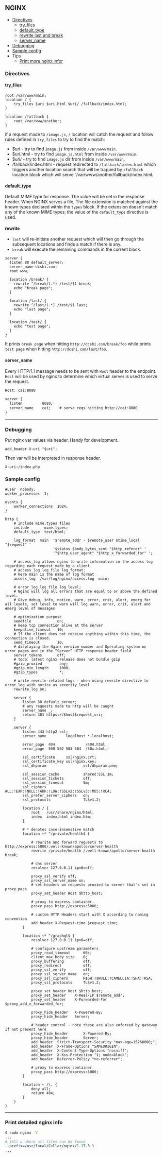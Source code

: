 ## NGINX

- [Directives](#directives)
  - [try_files](#try_files)
  - [default_type](#default_type)
  - [rewrite last and break](#rewrite)
  - [server_name](#server_name)
- [Debugging](#debugging)
- [Sample config](#sample-config)
- Tips
  - [Print more nginx infor](#print-detailed-nginx-info)

### Directives

#### try_files

```nginx
root /var/www/main;
location / {
    try_files $uri $uri.html $uri/ /fallback/index.html;
}

location /fallback {
    root /var/www/another;
}
```

if a request made to `/image.js`, `/` location will catch the request and follow rules defined in `try_files` to try to find the match:

- \$uri - try to find `image.js` from inside `/var/www/main`.
- \$uri.html - try to find `image.js.html` from inside `/var/www/main`.
- \$uri/ - try to find `image.js` dir from inside `/var/www/main`.
- /fallback/index.html - request redirected to `/fallback/index.html` which triggers another location search that will be trapped by `/fallback` location block which will serve `/var/www/another/fallback/index.html.

#### default_type

Default MIME type for response. The value will be set in the response header. When NGINX serves a file, The file extension is matched against the known types declared within the `types` block. If the extension doesn't match any of the known MIME types, the value of the `default_type` directive is used.

#### rewrite

- `last` will re-initiate another request which will then go through the subsequent locations and finds a match if there is any.
- `break` will execute the remaining commands in the current block.

```nginx
server {
  listen 80 default_server;
  server_name dcshi.com;
  root www;

  location /break/ {
    rewrite ^/break/(.*) /test/$1 break;
    echo "break page";
  }

  location /last/ {
    rewrite ^/last/(.*) /test/$1 last;
    echo "last page";
  }

  location /test/ {
    echo "test page";
  }
}
```

It prints `break page` when hitting `http://dcshi.com/break/foo` while prints `test page` when hitting `http://dcshi.com/last/foo`.

#### server_name

Every HTTP/1.1 message needs to be sent with `Host` header to the endpoint. `Host` will be used by nginx to determine which virtual server is used to serve the request.

```txt
Host: cai:8080

server {
  listen         8080;
  server_name    cai;    # serve reqs hitting http://cai:8080
}
```

---

### Debugging

Put nginx var values via header. Handy for development.

`add_header X-uri "$uri";`

Then var will be interpreted in response header.

`X-uri:/index.php`

### Sample config

```nginx
#user  nobody;
worker_processes  1;

events {
    worker_connections  1024;
}

http {
    # include mime.types files
    include       mime.types;
    default_type  text/html;

    log_format  main  '$remote_addr - $remote_user $time_local "$request" '
                      '$status $body_bytes_sent "$http_referer" '
                      '"$http_user_agent" "$http_x_forwarded_for" ';

    # access_log allows nginx to write information in the access log regarding each request made by a client.
    # access_log log_file log_format;
    # here main is the name of log format
    access_log  /var/log/nginx/access.log  main;

    # error_log log_file log_level;
    # Nginx will log all errors that are equal to or above the defined level.
    # Give debug, info, notice, warn, error, crit, alert, emerg for all levels, set level to warn will log warn, error, crit, alert and emerg level of messages

    # optimization purpose
    sendfile            on;
    # keep tcp connection alive at the server
    keepalive_timeout   10;
    # If the client does not receive anything within this time, the connection is closed.
    send_timeout        10;
    # displaying the Nginx version number and Operating system on error pages and in the “Server” HTTP response header field
    server_tokens       off;
    # todo: latest nginx release does not bundle gzip
    #gzip_proxied        any;
    #gzip_min_length     1000;
    #gzip_types          *;

    # write rewrite-related logs - when using rewrite directive to error_log with notice as severity level
    rewrite_log on;

    server {
        listen 80 default_server;
        # any requests made to http will be caught
        server_name _;
        return 301 https://$host$request_uri;
    }

    server {
        listen 443 http2 ssl;
        server_name         localhost *.localhost;

        error_page  404              /404.html;
        error_page  500 502 503 504  /50x.html;

        ssl_certificate     ssl/nginx.crt;
        ssl_certificate_key ssl/nginx.key;
        ssl_dhparam                 ssl/dhparam.pem;

        ssl_session_cache           shared:SSL:1m;
        ssl_session_tickets         off;
        ssl_session_timeout         5m;
        ssl_ciphers                 ALL:!EXP:!NULL:!ADH:!LOW:!SSLv2:!SSLv3:!MD5:!RC4;
        ssl_prefer_server_ciphers   on;
        ssl_protocols               TLSv1.2;

        location / {
            root   /usr/share/nginx/html;
            index  index.html index.htm;
        }

        # * denotes case-insenstive match
        location ~* ^/private/health$ {

            # rewrite and forward requests to http://express:5000/.well-known/apollo/server-health
            rewrite /private/health /.well-known/apollo/server-health break;

            # dns server
            resolver 127.0.0.11 ipv6=off;

            proxy_ssl_verify off;
            proxy_ssl_server_name on;
            # set headers on requests proxied to server that's set in proxy_pass
            proxy_set_header Host $http_host;

            # proxy to express container.
            proxy_pass http://express:5000;

            # custom HTTP Headers start with X according to naming convention
            add_header X-Request-time $request_time;
        }

        location ~* ^/graphql$ {
            resolver 127.0.0.11 ipv6=off;

            # configure upstream parameters
            proxy_read_timeout      60s;
            client_max_body_size    0;
            proxy_buffering         off;
            proxy_redirect          off;
            proxy_ssl_verify        off;
            proxy_ssl_server_name   on;
            proxy_ssl_ciphers       HIGH:!aNULL:!CAMELLIA:!SHA:!RSA;
            proxy_ssl_protocols     TLSv1.2;

            proxy_set_header Host $http_host;
            proxy_set_header    X-Real-IP $remote_addr;
            proxy_set_header    X-Forwarded-For $proxy_add_x_forwarded_for;

            proxy_hide_header   X-Powered-By;
            proxy_hide_header   Server;

            # header control - note these are also enforced by gateway if not present here
            proxy_hide_header       X-Powered-By;
            proxy_hide_header       Server;
            add_header  Strict-Transport-Security "max-age=15768000;";
            add_header  X-Frame-Options "SAMEORIGIN";
            add_header  X-Content-Type-Options "nosniff";
            add_header  X-Xss-Protection "1; mode=block";
            add_header  Referrer-Policy "no-referrer";

            # proxy to express container.
            proxy_pass http://express:5000;
        }

        location ~ /\. {
            deny all;
            return 404;
        }
    }
}
```

---

### Print detailed nginx info

```sh
$ sudo nginx -V
...
# tell u where all files can be found
--prefix=/usr/local/Cellar/nginx/1.17.3_1 
...
```


